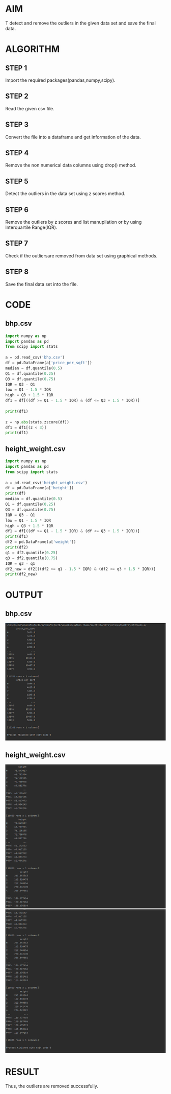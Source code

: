 # AIM
T detect and remove the outliers in the given data set and save the final data.

# ALGORITHM
## STEP 1  
Import the required packages(pandas,numpy,scipy).
## STEP 2  
Read the given csv file.
## STEP 3  
Convert the file into a dataframe and get information of the data.
## STEP 4  
Remove the non numerical data columns using drop() method.
## STEP 5  
Detect the outliers in the data set using z scores method.
## STEP 6  
Remove the outliers by z scores and list manupilation or by using Interquartile Range(IQR).
## STEP 7  
Check if the outliersare removed from data set using graphical methods.
## STEP 8
Save the final data set into the file.



# CODE
## bhp.csv
```python
import numpy as np
import pandas as pd
from scipy import stats

a = pd.read_csv('bhp.csv')
df = pd.DataFrame(a['price_per_sqft'])
median = df.quantile(0.5)
Q1 = df.quantile(0.25)
Q3 = df.quantile(0.75)
IQR = Q3 - Q1
low = Q1 - 1.5 * IQR
high = Q3 + 1.5 * IQR
df1 = df[((df >= Q1 - 1.5 * IQR) & (df <= Q3 + 1.5 * IQR))]

print(df1)

z = np.abs(stats.zscore(df))
df1 = df1[(z < 3)]
print(df1)

```
## height_weight.csv
```python
import numpy as np
import pandas as pd
from scipy import stats

a = pd.read_csv('height_weight.csv')
df = pd.DataFrame(a['height'])
print(df)
median = df.quantile(0.5)
Q1 = df.quantile(0.25)
Q3 = df.quantile(0.75)
IQR = Q3 - Q1
low = Q1 - 1.5 * IQR
high = Q3 + 1.5 * IQR
df1 = df[((df >= Q1 - 1.5 * IQR) & (df <= Q3 + 1.5 * IQR))]
print(df1)
df2 = pd.DataFrame(a['weight'])
print(df2)
q1 = df2.quantile(0.25)
q3 = df2.quantile(0.75)
IQR = q3 - q1
df2_new = df2[((df2 >= q1 - 1.5 * IQR) & (df2 <= q3 + 1.5 * IQR))]
print(df2_new)

```

# OUTPUT

## bhp.csv
![image](./Screenshot%20from%202023-03-24%2012-45-27.png)

## height_weight.csv
![image](./Screenshot%20from%202023-03-24%2012-58-06.png)
![image](./Screenshot%20from%202023-03-24%2012-58-10.png)

# RESULT

Thus, the outliers are removed successfully.

